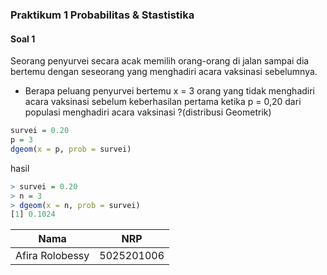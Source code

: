 ### Praktikum 1 Probabilitas & Stastistika



#### Soal 1
Seorang penyurvei secara acak memilih orang-orang di jalan sampai dia bertemu dengan
seseorang yang menghadiri acara vaksinasi sebelumnya.

- Berapa peluang penyurvei bertemu x = 3 orang yang tidak menghadiri acara vaksinasi sebelum keberhasilan pertama ketika p = 0,20 dari populasi menghadiri acara vaksinasi ?(distribusi Geometrik)

```r
survei = 0.20
p = 3
dgeom(x = p, prob = survei)
```
hasil 

```r
> survei = 0.20
> n = 3
> dgeom(x = n, prob = survei)
[1] 0.1024
```




|Nama                    | NRP             |
|------------------------|-----------------|
|Afira Rolobessy         |5025201006       |
